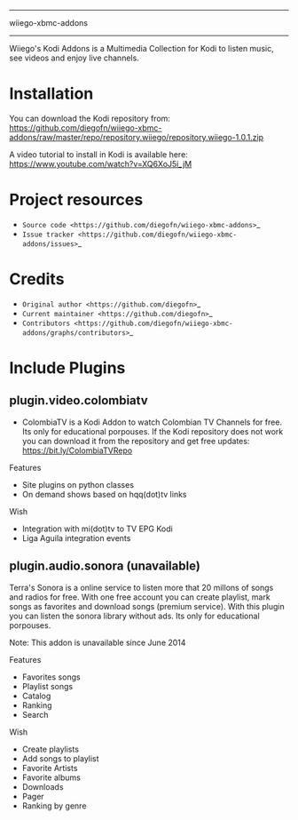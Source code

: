 ******************
wiiego-xbmc-addons
******************

Wiiego's Kodi Addons is a Multimedia Collection for Kodi to listen music, see videos and enjoy live channels.

Installation
=================
You can download the Kodi repository from: https://github.com/diegofn/wiiego-xbmc-addons/raw/master/repo/repository.wiiego/repository.wiiego-1.0.1.zip 

A video tutorial to install in Kodi is available here: https://www.youtube.com/watch?v=XQ6XoJ5i_jM  

Project resources
=================

- `Source code <https://github.com/diegofn/wiiego-xbmc-addons>`_
- `Issue tracker <https://github.com/diegofn/wiiego-xbmc-addons/issues>`_

Credits
=======

- `Original author <https://github.com/diegofn>`_
- `Current maintainer <https://github.com/diegofn>`_
- `Contributors <https://github.com/diegofn/wiiego-xbmc-addons/graphs/contributors>`_

Include Plugins
===============

plugin.video.colombiatv
-----------------------

- ColombiaTV is a Kodi Addon to watch Colombian TV Channels for free. Its only for educational porpouses. If the Kodi repository does not work you can download it from the repository and get free updates: https://bit.ly/ColombiaTVRepo

Features
- Site plugins on python classes
- On demand shows based on hqq(dot)tv links

Wish
- Integration with mi(dot)tv to TV EPG Kodi
- Liga Aguila integration events

plugin.audio.sonora (unavailable)
---------------------------------

Terra's Sonora is a online service to listen more that 20 millons of songs and radios for free. With one free account you can create playlist, mark songs as favorites and download songs (premium service). With this plugin you can listen the sonora library without ads. Its only for educational porpouses.

Note: This addon is unavailable since June 2014

Features
- Favorites songs
- Playlist songs
- Catalog 
- Ranking
- Search 

Wish
- Create playlists
- Add songs to playlist
- Favorite Artists
- Favorite albums
- Downloads
- Pager
- Ranking by genre

